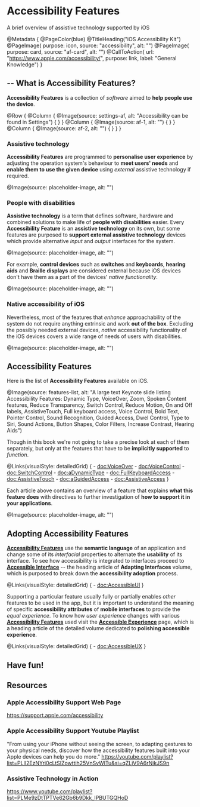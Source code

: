 # Accessibility Features

A brief overview of assistive technology supported by iOS

@Metadata {
    @PageColor(blue)
    @TitleHeading("iOS Accessibility Kit")
    @PageImage(
               purpose: icon, 
               source: "accessibility", 
               alt: "")
    @PageImage(
               purpose: card, 
               source: "af-card", 
               alt: "")
    @CallToAction(
                url: "https://www.apple.com/accessibility/",
                purpose: link, 
                label: "General Knowledge")
}

## -- What is Accessibility Features?
**Accessibility Features** is a collection of *software* aimed to **help people use the device**. 

@Row {
    @Column {
       @Image(source: settings-af, alt: "Accessibility can be found in Settings") {
       }
    }
   @Column {
      @Image(source: af-1, alt: "") {
      }
   }
   @Column {
      @Image(source: af-2, alt: "") {
      }
   }
}

### Assistive technology
**Accessibility Features** are programmed to **personalise user experience** by adjusting the operation system's behaviour to **meet users' needs** and **enable them to use the given device** using *external* assistive technology if required. 

@Image(source: placeholder-image, alt: "")


### People with disabilities
**Assistive technology** is a term that defines software, hardware and combined solutions to make life of **people with disabilities** easier. Every **Accessibility Feature** is an **assistive technology** on its own, but some features are purposed to **support external assistive technology** devices which provide alternative *input* and *output* interfaces for the system. 

@Image(source: placeholder-image, alt: "")

For example, **control devices** such as **switches** and **keyboards**, **hearing aids** and **Braille displays** are considered external because iOS devices don't have them as a part of the devices' *native functionality*. 

@Image(source: placeholder-image, alt: "")

### Native accessibility of iOS
Nevertheless, most of the features that *enhance* approachability of the system do not require anything extrinsic and work **out of the box**. Excluding the possibly needed external devices, *native* accessibility functionality of the iOS devices covers a wide range of needs of users with disabilities.  

@Image(source: placeholder-image, alt: "")

## Accessibility Features
Here is the list of **Accessibility Features** available on iOS. 

@Image(source: features-list, alt: "A large text Keynote slide listing Accessibility Features: Dynamic Type, VoiceOver, Zoom, Spoken Content features, Reduce Transparency, Switch Control, Reduce Motion, On and Off labels, AssistiveTouch, Full keyboard access, Voice Control, Bold Text, Pointer Control, Sound Recognition, Guided Access, Dwel Control, Type to Siri, Sound Actions, Button Shapes, Color Filters, Increase Contrast, Hearing Aids")


Though in this book we're not going to take a precise look at each of them separately, but only at the features that have to be **implicitly supported** to *function*. 

@Links(visualStyle: detailedGrid) {
    - <doc:VoiceOver>
    - <doc:VoiceControl>
    - <doc:SwitchControl>
    - <doc:aDynamicType>
    - <doc:FullKeyboardAccess>
    - <doc:AssistiveTouch>
    - <doc:aGuidedAccess>
    - <doc:AssistiveAccess>
}

Each article above contains an overview of a feature that explains **what this feature does** with directives to further investigation of **how to support it in your applications**. 

@Image(source: placeholder-image, alt: "")

## Adopting Accessibility Features

[**Accessibility Features**](<doc:AccessibilityFeatures>) use the **semantic language** of an application and change some of its *interfacial* properties to alternate the **usability** of its interface. To see how accessibility is integrated to interfaces proceed to [**Accessible Interface**](<doc:AccessibleUI>) -- the heading article of **Adapting Interfaces** volume, which is purposed to break down the **accessibility adoption** process.

@Links(visualStyle: detailedGrid) {
    - <doc:AccessibleUI>
}

Supporting a particular feature usually fully or partially enables *other* features to be used in the app, but it is important to understand the meaning of specific **accessibility attributes** of **mobile interfaces** to provide the *equal experience*. To know how *user experience* changes with various [**Accessibility Features**](<doc:AccessibilityFeatures>) used visit the [**Accessible Experience**](<doc:AccessibleUX>) page, which is a heading article of the detailed volume dedicated to **polishing accessible experience**.

@Links(visualStyle: detailedGrid) {
    - <doc:AccessibleUX>
}

## Have fun!

## Resources 

### Apple Accessibility Support Web Page
https://support.apple.com/accessibility

### Apple Accessibility Support Youtube Playlist
"From using your iPhone without seeing the screen, to adapting gestures to your physical needs, discover how the accessibility features built into your Apple devices can help you do more."
https://youtube.com/playlist?list=PLIl2EzNYri0cLtSlZowttih25VnSvWITu&si=qZLjV9A6rNikJS9n

### Assistive Technology in Action
https://www.youtube.com/playlist?list=PLMe9zDtTPTVe62Gb6b9Dkk_IPBUTGQHoD

